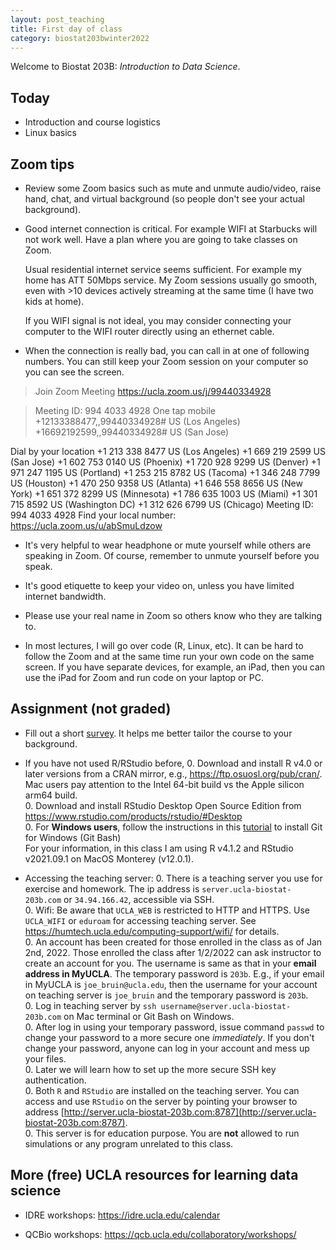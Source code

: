 ```yaml
---
layout: post_teaching
title: First day of class
category: biostat203bwinter2022
---
```


Welcome to Biostat 203B: *Introduction to Data Science*. 

## Today

* Introduction and course logistics  
* Linux basics

## Zoom tips

- Review some Zoom basics such as mute and unmute audio/video, raise hand, chat, and virtual background (so people don't see your actual background).

- Good internet connection is critical. For example WIFI at Starbucks will not work well. Have a plan where you are going to take classes on Zoom. 

  Usual residential internet service seems sufficient. For example my home has ATT 50Mbps service. My Zoom sessions usually go smooth, even with >10 devices actively streaming at the same time (I have two kids at home). 

  If you WIFI signal is not ideal, you may consider connecting your computer to the WIFI router directly using an ethernet cable.  
  
- When the connection is really bad, you can call in at one of following numbers. You can still keep your Zoom session on your computer so you can see the screen. 

> Join Zoom Meeting
https://ucla.zoom.us/j/99440334928

> Meeting ID: 994 4033 4928
One tap mobile
+12133388477,,99440334928# US (Los Angeles)
+16692192599,,99440334928# US (San Jose)
>
Dial by your location
        +1 213 338 8477 US (Los Angeles)
        +1 669 219 2599 US (San Jose)
        +1 602 753 0140 US (Phoenix)
        +1 720 928 9299 US (Denver)
        +1 971 247 1195 US (Portland)
        +1 253 215 8782 US (Tacoma)
        +1 346 248 7799 US (Houston)
        +1 470 250 9358 US (Atlanta)
        +1 646 558 8656 US (New York)
        +1 651 372 8299 US (Minnesota)
        +1 786 635 1003 US (Miami)
        +1 301 715 8592 US (Washington DC)
        +1 312 626 6799 US (Chicago)
Meeting ID: 994 4033 4928
Find your local number: https://ucla.zoom.us/u/abSmuLdzow

- It's very helpful to wear headphone or mute yourself while others are speaking in Zoom. Of course, remember to unmute yourself before you speak.

- It's good etiquette to keep your video on, unless you have limited internet bandwidth. 

- Please use your real name in Zoom so others know who they are talking to.

- In most lectures, I will go over code (R, Linux, etc). It can be hard to follow the Zoom and at the same time run your own code on the same screen. If you have separate devices, for example, an iPad, then you can use the iPad for Zoom and run code on your laptop or PC. 

## Assignment (not graded)

* Fill out a short [survey](https://www.surveymonkey.com/r/9N8KVPH). It helps me better tailor the course to your background.

* If you have not used R/RStudio before, 
  0. Download and install R v4.0 or later versions from a CRAN mirror, e.g., <https://ftp.osuosl.org/pub/cran/>. Mac users pay attention to the Intel 64-bit build vs the Apple silicon arm64 build.      
  0. Download and install RStudio Desktop Open Source Edition from <https://www.rstudio.com/products/rstudio/#Desktop>  
  0. For **Windows users**, follow the instructions in this [tutorial](https://ucla-biostat-203b/2022winter.github.io/labs/lab01/lab01_windows.html) to install Git for Windows (Git Bash)   
  For your information, in this class I am using R v4.1.2 and RStudio v2021.09.1 on MacOS Monterey (v12.0.1).
  
* Accessing the teaching server:
  0. There is a teaching server you use for exercise and homework. The ip address is `server.ucla-biostat-203b.com` or `34.94.166.42`, accessible via SSH.  
  0. Wifi: Be aware that `UCLA_WEB` is restricted to HTTP and HTTPS. Use `UCLA_WIFI` or `eduroam` for accessing teaching server. See <https://humtech.ucla.edu/computing-support/wifi/> for details.   
  0. An account has been created for those enrolled in the class as of Jan 2nd, 2022. Those enrolled the class after 1/2/2022 can ask instructor to create an account for you. The username is same as that in your **email address in MyUCLA**. The temporary password is `203b`. E.g., if your email in MyUCLA is `joe_bruin@ucla.edu`, then the username for your account on teaching server is `joe_bruin` and the temporary password is `203b`.    
  0. Log in teaching server by `ssh username@server.ucla-biostat-203b.com` on Mac terminal or Git Bash on Windows.  
  0. After log in using your temporary password, issue command `passwd` to change your password to a more secure one *immediately*. If you don't change your password, anyone can log in your account and mess up your files.  
  0. Later we will learn how to set up the more secure SSH key authentication.  
  0. Both `R` and `RStudio`  are installed on the teaching server. You can access and use `RStudio` on the server by pointing your browser to address [http://server.ucla-biostat-203b.com:8787](http://server.ucla-biostat-203b.com:8787).  
  0. This server is for education purpose. You are **not** allowed to run simulations or any program unrelated to this class.

## More (free) UCLA resources for learning data science

- IDRE workshops: <https://idre.ucla.edu/calendar>  

- QCBio workshops: <https://qcb.ucla.edu/collaboratory/workshops/>  
